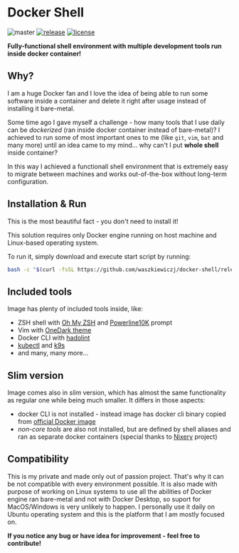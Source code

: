 # Docker Shell                          

![master](https://github.com/waszkiewiczj/docker-shell/actions/workflows/master.yml/badge.svg)
[![release](https://img.shields.io/github/release/waszkiewiczj/docker-shell.svg)](https://GitHub.com/waszkiewiczj/docker-shell/releases)
[![license](https://img.shields.io/github/license/waszkiewiczj/docker-shell.svg)](https://GitHub.com/waszkiewiczj/docker-shell/releases)


**Fully-functional shell environment with multiple development tools run inside docker container!**

## Why?

I am a huge Docker fan and I love the idea of being able to run some software inside a container and delete it right after usage instead of installing it bare-metal.

Some time ago I gave myself a challenge - how many tools that I use daily can be  *dockerized* (ran inside docker container instead of bare-metal)?
I achieved to run some of most important ones to me (like `git`, `vim`, `bat` and many more) until an idea came to my mind... why can't I put **whole shell** inside container?

In this way I achieved a functionall shell environment that is extremely easy to migrate between machines and works out-of-the-box without long-term configuration.


## Installation & Run

This is the most beautiful fact - you don't need to install it!

This solution requires only Docker engine running on host machine and Linux-based operating system.

To run it, simply download and execute start script by running:
```bash
bash -c "$(curl -fsSL https://github.com/waszkiewiczj/docker-shell/releases/latest/download/run.sh)" 
```

## Included tools

Image has plenty of included tools inside, like:
- ZSH shell with [Oh My ZSH](https://ohmyz.sh/) and [Powerline10K](https://github.com/romkatv/powerlevel10k) prompt
- Vim with [OneDark theme](https://github.com/joshdick/onedark.vim)
- Docker CLI with [hadolint](https://github.com/hadolint/hadolint)
- [kubectl](https://kubernetes.io/docs/reference/kubectl/) and [k9s](https://k9scli.io/)
- and many, many more...

## Slim version

Image comes also in *slim* version, which has almost the same functionality as regular one while being much smaller. It differs in those aspects:
- docker CLI is not installed - instead image has docker cli binary copied from [official Docker image](https://hub.docker.com/_/docker)
- *non-core tools* are also not installed, but are defined by shell aliases and ran as separate docker containers (special thanks to [Nixery](https://nixery.dev/) project)

## Compatibility

This is my private and made only out of passion project. That's why it can be not compatible with every environment possible. 
It is also made with purpose of working on Linux systems to use all the abilities of Docker engine ran bare-metal and not with Docker Desktop, so suport for MacOS/Windows is very unlikely to happen.
I personally use it daily on Ubuntu operating system and this is the platform that I am mostly focused on.


**If you notice any bug or have idea for improvement - feel free to contribute!**
